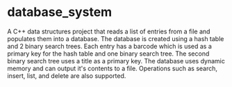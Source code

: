 # database_system

A C++ data structures project that reads a list of entries from a file and populates them into a database. The database is created using a hash table and 2 binary search trees. Each entry has a barcode which is used as a primary key for the hash table and one binary search tree. The second binary search tree uses a title as a primary key. The database uses dynamic memory  and can output it's contents to a file. Operations such as search, insert, list, and delete are also supported.
